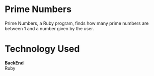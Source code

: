 # Prime Numbers
Prime Numbers, a Ruby program, finds how many prime numbers are between 1 and a number given by the user.

# Technology Used
<b>BackEnd</b> <br />
Ruby <br />
